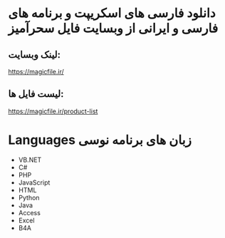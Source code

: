 # دانلود فارسی های اسکریپت و برنامه های فارسی و ایرانی از وبسایت فایل سحرآمیز

## لینک وبسایت: 

https://magicfile.ir/
## لیست فایل ها:
https://magicfile.ir/product-list



# Languages زبان های برنامه نوسی
- VB.NET
- C#
- PHP
- JavaScript 
- HTML
- Python
- Java
- Access
- Excel
- B4A
